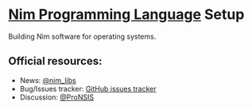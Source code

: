 # [Nim Programming Language](https://github.com/nim-lang/Nim) Setup

Building Nim software for operating systems.

## Official resources:

- News: [@nim_libs](https://t.me/nim_libs)
- Bug/Issues tracker: [GitHub issues tracker](https://github.com/nim-libs/nsis/issues)
- Discussion: [@ProNSIS](https://t.me/ProNSIS)

